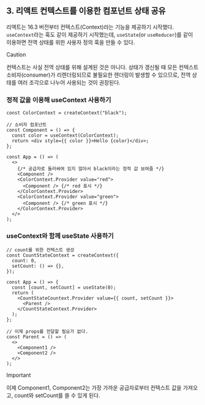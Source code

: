 ## 3. 리액트 컨텍스트를 이용한 컴포넌트 상태 공유

리액트는 16.3 버전부터 컨텍스트(Context)라는 기능을 제공하기 시작했다. `useContext`라는 훅도 같이 제공하기 시작했는데, `useState`(or `useReducer`)를 같이 이용하면 전역 상태를 위한 사용자 정의 훅을 만들 수 있다.

> [!CAUTION]
> 컨텍스트는 사실 전역 상태를 위해 설계된 것은 아니다. 상태가 갱신될 때 모든 컨텍스트 소비자(consumer)가 리렌더링되므로 불필요한 렌더링이 발생할 수 있으므로, 전역 상태를 여러 조각으로 나누어 사용되는 것이 권장된다.

### 정적 값을 이용해 useContext 사용하기

```tsx
const ColorContext = createContext("black");

// 소비자 컴포넌트
const Component = () => {
  const color = useContext(ColorContext);
  return <div style={{ color }}>Hello {color}</div>;
};

const App = () => (
  <>
    {/* 공급자로 둘러싸여 있지 않아서 black이라는 정적 값 보여줌 */}
    <Component />
    <ColorContext.Provider value="red">
      <Component /> {/* red 표시 */}
    </ColorContext.Provider>
    <ColorContext.Provider value="green">
      <Component /> {/* green 표시 */}
    </ColorContext.Provider>
  </>
);
```

### useContext와 함께 useState 사용하기

```tsx
// count를 위한 컨텍스트 생성
const CountStateContext = createContext({
  count: 0,
  setCount: () => {},
});

const App = () => {
  const [count, setCount] = useState(0);
  return (
    <CountStateCountext.Provider value={{ count, setCount }}>
      <Parent />
    </CountStateContext.Provider>
  );
};

// 이제 props를 전달할 필요가 없다.
const Parent = () => (
  <>
    <Component1 />
    <Component2 />
  </>
);
```

> [!IMPORTANT]
> 이제 Component1, Component2는 가장 가까운 공급자로부터 컨텍스트 값을 가져오고, count와 setCount를 쓸 수 있게 된다.
